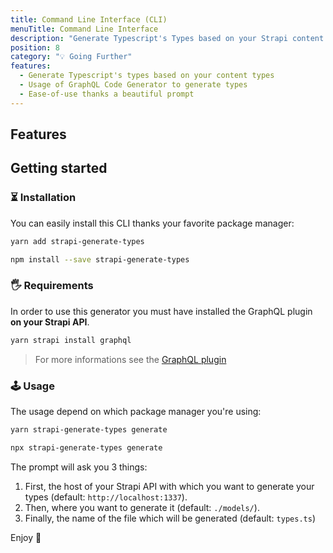 ```yaml
---
title: Command Line Interface (CLI)
menuTitle: Command Line Interface
description: "Generate Typescript's Types based on your Strapi content types. 💡"
position: 8
category: "💡 Going Further"
features:
  - Generate Typescript's types based on your content types
  - Usage of GraphQL Code Generator to generate types
  - Ease-of-use thanks a beautiful prompt
---
```


## Features

<d-list :items="features"></d-list>

## Getting started

### ⏳ Installation

You can easily install this CLI thanks your favorite package manager:

<d-code-group>
  <d-code-block label="Yarn" active>

  ```bash
  yarn add strapi-generate-types
  ```

  </d-code-block>
  <d-code-block label="NPM">

  ```bash
  npm install --save strapi-generate-types
  ```

  </d-code-block>
</d-code-group>

### 🖐 Requirements

In order to use this generator you must have installed the GraphQL plugin **on your Strapi API**.

```bash
yarn strapi install graphql
```
> For more informations see the [GraphQL plugin](https://strapi.io/documentation/developer-docs/latest/development/plugins/graphql.html) 

### 🕹 Usage
The usage depend on which package manager you're using:

<d-code-group>
  <d-code-block label="Yarn" active>

  ```bash
  yarn strapi-generate-types generate
  ```

  </d-code-block>
  <d-code-block label="NPM">

  ```bash
  npx strapi-generate-types generate
  ```

  </d-code-block>
</d-code-group>

The prompt will ask you 3 things:
  1. First, the host of your Strapi API with which you want to generate your types (default: `http://localhost:1337`).
  2. Then, where you want to generate it (default: `./models/`).
  3. Finally, the name of the file which will be generated (default: `types.ts`)

Enjoy 🎉